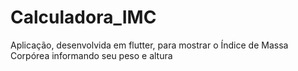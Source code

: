 # Calculadora_IMC
Aplicação, desenvolvida em flutter, para mostrar o Índice de Massa Corpórea informando seu peso e altura
